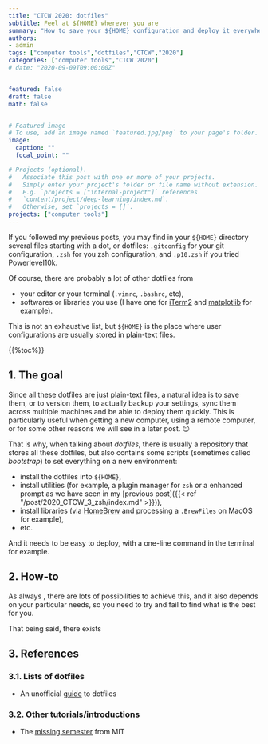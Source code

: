 ```yaml
---
title: "CTCW 2020: dotfiles"
subtitle: Feel at ${HOME} wherever you are
summary: "How to save your ${HOME} configuration and deploy it everywhere"
authors:
- admin
tags: ["computer tools","dotfiles","CTCW","2020"]
categories: ["computer tools","CTCW 2020"]
# date: "2020-09-09T09:00:00Z"


featured: false
draft: false
math: false


# Featured image
# To use, add an image named `featured.jpg/png` to your page's folder. 
image:
  caption: ""
  focal_point: ""

# Projects (optional).
#   Associate this post with one or more of your projects.
#   Simply enter your project's folder or file name without extension.
#   E.g. `projects = ["internal-project"]` references 
#   `content/project/deep-learning/index.md`.
#   Otherwise, set `projects = []`.
projects: ["computer tools"]
---
```


If you followed my previous posts, you may find in your `${HOME}` directory several files starting with a dot, or dotfiles: `.gitconfig` for your git configuration, `.zsh` for you zsh configuration, and `.p10.zsh` if you tried Powerlevel10k.

Of course, there are probably a lot of other dotfiles from

- your editor or your terminal (`.vimrc`, `.bashrc`, etc),
- softwares or libraries you use (I have one for [iTerm2](https://iterm2.com) and [matplotlib](https://matplotlib.org) for example).

This is not an exhaustive list, but `${HOME}` is the place where user configurations are usually stored in plain-text files. 



{{%toc%}}

## 1. The goal

Since all these dotfiles are just plain-text files, a natural idea is to save them, or to version them, to actually backup your settings, sync them across multiple machines and be able to deploy them quickly. This is particularly useful when getting a new computer, using a remote computer, or for some other reasons we will see in a later post. 😉

That is why, when talking about *dotfiles*, there is usually a repository that stores all these dotfiles, but also contains some scripts (sometimes called *bootstrap*) to set everything on a new environment:

- install the dotfiles into `${HOME}`,
- install utilities (for example, a plugin manager for `zsh` or a enhanced prompt as we have seen in my [previous post]({{< ref "/post/2020_CTCW_3_zsh/index.md" >}})),
- install libraries (via [HomeBrew](https://brew.sh/index_fr) and processing a `.BrewFiles` on MacOS for example),
- etc.

And it needs to be easy to deploy, with a one-line command in the terminal for example.


## 2. How-to

As always , there are lots of possibilities to achieve this, and it also depends on your particular needs, so you need to try and fail to find what is the best for you.

That being said, there exists 

## 3. References

### 3.1. Lists of dotfiles

- An unofficial [guide](https://dotfiles.github.io) to dotfiles

### 3.2. Other tutorials/introductions

- The [missing semester](https://missing.csail.mit.edu/2019/dotfiles/) from MIT
